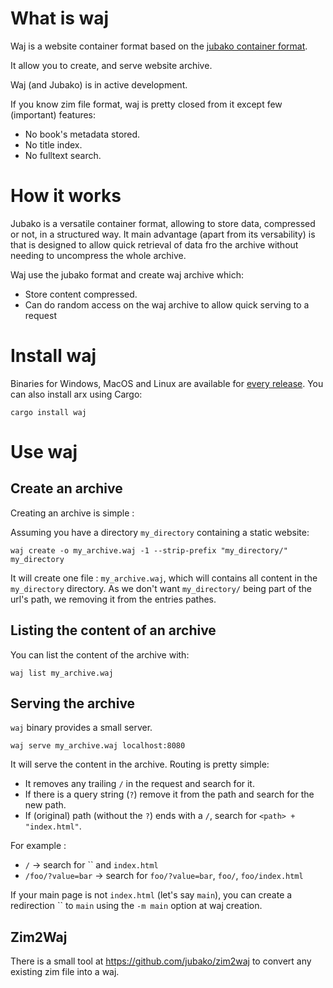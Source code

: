 What is waj
===========

Waj is a website container format based on the
[jubako container format](https://github.com/jubako/jubako).

It allow you to create, and serve website archive.

Waj (and Jubako) is in active development.

If you know zim file format, waj is pretty closed from it except few (important) features:
- No book's metadata stored.
- No title index.
- No fulltext search.


How it works
============

Jubako is a versatile container format, allowing to store data, compressed or not,
in a structured way. It main advantage (apart from its versability) is
that is designed to allow quick retrieval of data fro the archive without
needing to uncompress the whole archive.

Waj use the jubako format and create waj archive which:
- Store content compressed.
- Can do random access on the waj archive to allow quick serving to a request

Install waj
===========

Binaries for Windows, MacOS and Linux are available for [every release](https://github.com/jubako/waj/releases).
You can also install arx using Cargo:

```
cargo install waj
```

Use waj
=======

Create an archive
-----------------

Creating an archive is simple :

Assuming you have a directory `my_directory` containing a static website:

```
waj create -o my_archive.waj -1 --strip-prefix "my_directory/" my_directory 
```

It will create one file : `my_archive.waj`, which will contains all content in the `my_directory` directory.
As we don't want `my_directory/` being part of the url's path, we removing it from the entries pathes.


Listing the content of an archive
---------------------------------

You can list the content of the archive with:

```
waj list my_archive.waj
```

Serving the archive
-------------------

`waj` binary provides a small server.

```
waj serve my_archive.waj localhost:8080
```

It will serve the content in the archive.
Routing is pretty simple:
- It removes any trailing `/` in the request and search for it.
- If there is a query string (`?`) remove it from the path and search for the new path.
- If (original) path (without the `?`) ends with a `/`, search for  `<path> + "index.html"`. 

For example :
- `/` -> search for `` and  `index.html`
- `/foo/?value=bar` -> search for `foo/?value=bar`, `foo/`, `foo/index.html`

If your main page is not `index.html` (let's say `main`), you can create a redirection `` to `main` using
the `-m main` option at waj creation.

Zim2Waj
-------

There is a small tool at https://github.com/jubako/zim2waj to convert any existing zim file into a waj.
